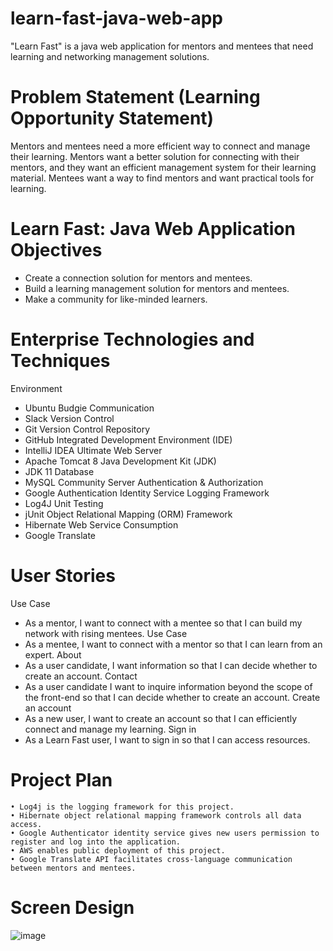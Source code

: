 # learn-fast-java-web-app
"Learn Fast" is a java web application for mentors and mentees that need learning and networking management solutions.
# Problem Statement (Learning Opportunity Statement)
Mentors and mentees need a more efficient way to connect and manage their learning. Mentors want a better solution for connecting with their mentors, and they want an efficient management system for their learning material. Mentees want a way to find mentors and want practical tools for learning.
# Learn Fast: Java Web Application Objectives
- Create a connection solution for mentors and mentees.
- Build a learning management solution for mentors and mentees.
- Make a community for like-minded learners.
# Enterprise Technologies and Techniques
Environment
- Ubuntu Budgie
Communication
- Slack 
Version Control
- Git
Version Control Repository
- GitHub
Integrated Development Environment (IDE)
- IntelliJ IDEA Ultimate
Web Server
- Apache Tomcat 8
Java Development Kit (JDK)
- JDK 11
Database
- MySQL Community Server
Authentication & Authorization
- Google Authentication Identity Service
Logging Framework
- Log4J
Unit Testing
- jUnit
Object Relational Mapping (ORM) Framework
- Hibernate
Web Service Consumption
- Google Translate
# User Stories
Use Case
- As a mentor, I want to connect with a mentee so that I can build my network with rising mentees.
Use Case
- As a mentee, I want to connect with a mentor so that I can learn from an expert.
About
- As a user candidate, I want information so that I can decide whether to create an account.
Contact
- As a user candidate I want to inquire information beyond the scope of the front-end so that I can decide whether to create an account.
Create an account
- As a new user, I want to create an account so that I can efficiently connect and manage my learning.
Sign in
- As a Learn Fast user, I want to sign in so that I can access resources.
# Project Plan
    • Log4j is the logging framework for this project.
    • Hibernate object relational mapping framework controls all data access.
    • Google Authenticator identity service gives new users permission to register and log into the application.
    • AWS enables public deployment of this project.
    • Google Translate API facilitates cross-language communication between mentors and mentees.
# Screen Design
![image](https://user-images.githubusercontent.com/79040798/152470389-d29078f1-0c07-4b4b-b04b-4d254ef18f26.png)



